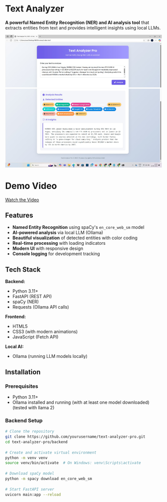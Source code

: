 # Text Analyzer 

**A powerful Named Entity Recognition (NER) and AI analysis tool** that extracts entities from text and provides intelligent insights using local LLMs.

![App Screenshot](https://github.com/Dwaipayan-Mondal/NER-AI-Assistant/blob/main/NER_Image_1.jpg)
![App Screenshot](https://github.com/Dwaipayan-Mondal/NER-AI-Assistant/blob/main/NER_Image_2.jpg)

# Demo Video

[Watch the Video](https://drive.google.com/file/d/13RCEMd3HfE_lO7gu28Fy9NT1LwRE-Y0P/view?usp=sharing)

## Features

- **Named Entity Recognition** using spaCy's `en_core_web_sm` model
- **AI-powered analysis** via local LLM (Ollama)
- **Beautiful visualization** of detected entities with color coding
- **Real-time processing** with loading indicators
- **Modern UI** with responsive design
- **Console logging** for development tracking

## Tech Stack 

**Backend:**
- Python 3.11+
- FastAPI (REST API)
- spaCy (NER)
- Requests (Ollama API calls)

**Frontend:**
- HTML5
- CSS3 (with modern animations)
- JavaScript (Fetch API)

**Local AI:**
- Ollama (running LLM models locally)

## Installation 

### Prerequisites
- Python 3.11+
- Ollama installed and running (with at least one model downloaded)(tested with llama 2)

### Backend Setup
```bash
# Clone the repository
git clone https://github.com/yourusername/text-analyzer-pro.git
cd text-analyzer-pro/backend

# Create and activate virtual environment
python -m venv venv
source venv/bin/activate  # On Windows: venv\Scripts\activate

# Download spaCy model
python -m spacy download en_core_web_sm

# Start FastAPI server
uvicorn main:app --reload
